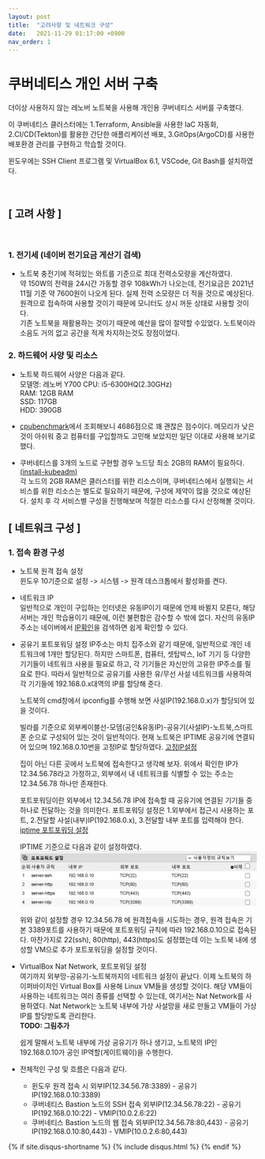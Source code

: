 ```yaml
---
layout: post
title:  "고려사항 및 네트워크 구성"
date:   2021-11-29 01:17:00 +0900
nav_order: 1
---
```


# 쿠버네티스 개인 서버 구축

더이상 사용하지 않는 레노버 노트북을 사용해 개인용 쿠버네티스 서버를 구축했다.

이 쿠버네티스 클러스터에는 1.Terraform, Ansible을 사용한 IaC 자동화, 2.CI/CD(Tekton)를 활용한 간단한 애플리케이션 배포, 3.GitOps(ArgoCD)를 사용한 배포환경 관리를 구현하고 학습할 것이다.

윈도우에는 SSH Client 프로그램 및 VirtualBox 6.1, VSCode, Git Bash를 설치하였다.

<br />

## [ 고려 사항 ]  

<br />

### 1. 전기세 (네이버 전기요금 게산기 검색)   

- 노트북 충전기에 적혀있는 와트를 기준으로 최대 전력소모량을 계산하였다.  
약 150W의 전력을 24시간 가동할 경우 108kWh가 나오는데, 전기요금은 2021년 11월 기준 약 7600원이 나오게 된다. 실제 전력 소모량은 더 적을 것으로 예상된다.  
원격으로 접속하여 사용할 것이기 때문에 모니터도 상시 꺼둔 상태로 사용할 것이다.  
기존 노트북을 재활용하는 것이기 때문에 예산을 많이 절약할 수있었다. 노트북이라 소음도 거의 없고 공간을 적게 차지하는것도 장점이었다.

### 2. 하드웨어 사양 및 리소스
- 노트북 하드웨어 사양은 다음과 같다.  
모델명: 레노버 Y700
CPU: i5-6300HQ(2.30GHz)  
RAM: 12GB RAM  
SSD: 117GB  
HDD: 390GB  

- [cpubenchmark](https://www.cpubenchmark.net/)에서 조회해보니 4686점으로 꽤 괜찮은 점수이다. 메모리가 낮은 것이 아쉬워 중고 컴퓨터를 구입할까도 고민해 보았지만 일단 이대로 사용해 보기로 했다.  
- 쿠버네티스를 3개의 노드로 구현할 경우 노드당 최소 2GB의 RAM이 필요하다. [(install-kubeadm)](https://kubernetes.io/docs/setup/production-environment/tools/kubeadm/install-kubeadm/)  
각 노드의 2GB RAM은 클러스터를 위한 리소스이며, 쿠버네티스에서 실행되는 서비스를 위한 리소스는 별도로 필요하기 때문에, 구성에 제약이 많을 것으로 예상된다. 설치 후 각 서비스별 구성을 진행해보며 적절한 리소스를 다시 산정해볼 것이다.

## [ 네트워크 구성 ]  

### 1. 접속 환경 구성
- 노트북 원격 접속 설정  
  윈도우 10기준으로 설정 -> 시스템 -> 원격 데스크톱에서 활성화를 켠다.

- 네트워크 IP   
  일반적으로 개인이 구입하는 인터넷은 유동IP이기 때문에 언제 바뀔지 모른다, 해당 서버는 개인 학습용이기 때문에, 이런 불편함은 감수할 수 밖에 없다. 자신의 유동IP 주소는 네이버에서 [IP확인](https://search.naver.com/search.naver?sm=tab_hty.top&where=nexearch&query=ip%ED%99%95%EC%9D%B8&oquery=ip&tqi=hjMmywprvTossf3uTTsssssssFw-431335)을 검색하면 쉽게 확인할 수 있다.

- 공유기 포트포워딩 설정 
  IP주소는 마치 집주소와 같기 때문에, 일반적으로 개인 네트워크에 1개만 할당된다. 하지만 스마트폰, 컴퓨터, 셋탑박스, IoT 기기 등 다양한 기기들이 네트워크 사용을 필요로 하고, 각 기기들은 자신만의 고유한 IP주소를 필요로 한다. 따라서 일반적으로 공유기를 사용한 유/무선 사설 네트워크를 사용하여 각 기기들에 192.168.0.x대역의 IP를 할당해 준다.

  노트북의 cmd창에서 ipconfig를 수행해 보면 사설IP(192.168.0.x)가 할당되어 있을 것이다.

  빌라를 기준으로 외부케이블선-모뎀(공인&유동IP)-공유기(사설IP)-노트북,스마트폰 순으로 구성되어 있는 것이 일반적이다.
  현재 노트북은 IPTIME 공유기에 연결되어 있으며 192.168.0.10번을 고정IP로 할당하였다.  [고정IP설정](https://www.google.com/search?q=%EC%9C%88%EB%8F%84%EC%9A%B0+%EA%B3%A0%EC%A0%95+IP&oq=%EC%9C%88%EB%8F%84%EC%9A%B0+%EA%B3%A0%EC%A0%95+IP&aqs=chrome..69i57j0i5i30j0i8i30l5j69i60.406j0j9&sourceid=chrome&ie=UTF-8)

  집이 아닌 다른 곳에서 노트북에 접속한다고 생각해 보자. 위에서 확인한 IP가 12.34.56.78라고 가정하고, 외부에서 내 네트워크를 식별할 수 있는 주소는 12.34.56.78 하나만 존재한다.

  포트포워딩이란 외부에서 12.34.56.78 IP에 접속할 때 공유기에 연결된 기기들 중 하나로 전달하는 것을 의미한다.
  포트포워딩 설정은 1.외부에서 접근시 사용하는 포트, 2.전달할 사설(내부)IP(192.168.0.x), 3.전달할 내부 포트를 입력해야 한다. [iptime 포트포워딩 설정](https://www.google.com/search?q=iptime+%ED%8F%AC%ED%8A%B8%ED%8F%AC%EC%9B%8C%EB%94%A9&sxsrf=AOaemvKYDU4tCzJf8tFb7t3x8bgHv531qQ%3A1638114517002&ei=1KSjYY3PPKKl2roP_cu4gAo&ved=0ahUKEwiNiYyPtLv0AhWiklYBHf0lDqAQ4dUDCA4&uact=5&oq=iptime+%ED%8F%AC%ED%8A%B8%ED%8F%AC%EC%9B%8C%EB%94%A9&gs_lcp=Cgdnd3Mtd2l6EAMyBQgAEIAEMgUIABCABDIFCAAQgAQyBQgAEIAEMgoIABCABBCHAhAUMgUIABCABDIFCAAQgAQyBQgAEIAEMgUIABCABDIFCAAQgAQ6BAgjECc6CAgAEIAEELEDSgQIQRgAUABYxg1gqg5oA3AAeAOAAZ8BiAHtDpIBBDAuMTSYAQCgAQHAAQE&sclient=gws-wiz)  

  IPTIME 기준으로 다음과 같이 설정하였다.
  ![쿠버네티스 개인 서버 구축-포트포워딩](/_homekube/images/portforwarding.png)

  위와 같이 설정할 경우 12.34.56.78 에 원격접속을 시도하는 경우, 원격 접속은 기본 3389포트를 사용하기 때문에 포트포워딩 규칙에 따라 192.168.0.10으로 접속된다. 마찬가지로 22(ssh), 80(http), 443(https)도 설정했는데 이는 노트북 내에 생성할 VM으로 추가 포트포워딩을 설정할 것이다.

- VirtualBox Nat Network, 포트포워딩 설정  
  여기까지 외부망-공유기-노트북까지의 네트워크 설정이 끝났다. 이제 노트북의 하이퍼바이저인 Virtual Box를 사용해 Linux VM들을 생성할 것이다. 해당 VM들이 사용하는 네트워크는 여러 종류를 선택할 수 있는데, 여기서는 Nat Network를 사용하였다.
  Nat Network는 노트북 내부에 가상 사설망을 새로 만들고 VM들이 가상 IP를 할당받도록 관리한다.   
  __TODO: 그림추가__

  쉽게 말해서 노트북 내부에 가상 공유기가 하나 생기고, 노트북의 IP인 192.168.0.10가 공인 IP역할(게이트웨이)을 수행한다. 


- 전체적인 구성 및 흐름은 다음과 같다.
  - 윈도우 원격 접속 시
    외부IP(12.34.56.78:3389) - 공유기IP(192.168.0.10:3389)
  - 쿠버네티스 Bastion 노드의 SSH 접속
    외부IP(12.34.56.78:22) - 공유기IP(192.168.0.10:22) - VMIP(10.0.2.6:22)
  - 쿠버네티스 Bastion 노드의 웹 접속
    외부IP(12.34.56.78:80,443) - 공유기IP(192.168.0.10:80,443) - VMIP(10.0.2.6:80,443)

{% if site.disqus-shortname %}
  {% include disqus.html %}
{% endif %}